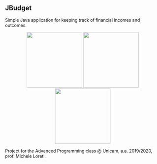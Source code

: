 ## JBudget
Simple Java application for keeping track of financial incomes and outcomes. 

<p align="center">
<img src="https://i.imgur.com/NjN50HL.png" height="180">
<img src="https://i.imgur.com/yka6Azf.png" height="180">
<img src="https://i.imgur.com/RXfTru3.png" height="180">
</p>

Project for the Advanced Programming class @ Unicam, a.a. 2019/2020, prof. Michele Loreti.

